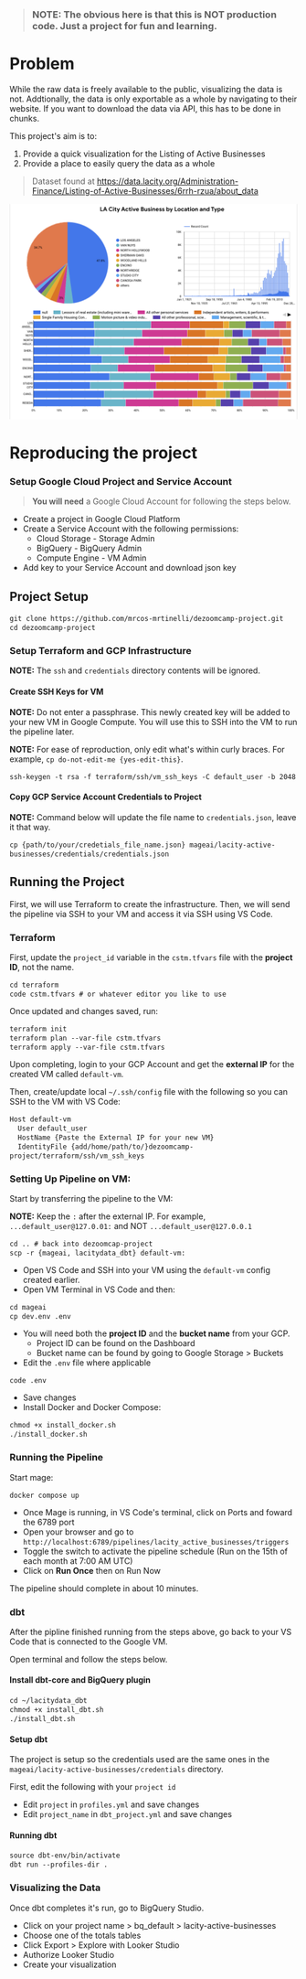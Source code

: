 >### **NOTE:** The obvious here is that this is NOT production code. Just a project for fun and learning.

# Problem

While the raw data is freely available to the public, visualizing the data is not. Addtionally, the data is only exportable as a whole by navigating to their website. If you want to download the data via API, this has to be done in chunks.

This project's aim is to:
1. Provide a quick visualization for the Listing of Active Businesses
2. Provide a place to easily query the data as a whole 

> Dataset found at https://data.lacity.org/Administration-Finance/Listing-of-Active-Businesses/6rrh-rzua/about_data

![Chart of LA City Active Businesses Listing Data](img/lacity-data-chart.png "Chart of LA City Active Businesses Listing Data")

# Reproducing the project
### Setup Google Cloud Project and Service Account
>**You will need** a Google Cloud Account for following the steps below.
- Create a project in Google Cloud Platform
- Create a Service Account with the following permissions:
  - Cloud Storage - Storage Admin
  - BigQuery - BigQuery Admin
  - Compute Engine - VM Admin
- Add key to your Service Account and download json key

## Project Setup

```
git clone https://github.com/mrcos-mrtinelli/dezoomcamp-project.git
cd dezoomcamp-project
```

### Setup Terraform and GCP Infrastructure
**NOTE:** The `ssh` and `credentials` directory contents will be ignored.

#### Create SSH Keys for VM
**NOTE:** Do not enter a passphrase. 
This newly created key will be added to your new VM in Google Compute. You will use this to SSH into the VM to run the pipeline later.

**NOTE:** For ease of reproduction, only edit what's within curly braces. For example, `cp do-not-edit-me {yes-edit-this}`.

```
ssh-keygen -t rsa -f terraform/ssh/vm_ssh_keys -C default_user -b 2048
``` 

#### Copy GCP Service Account Credentials to Project
**NOTE:** Command below will update the file name to `credentials.json`, leave it that way.

```
cp {path/to/your/credetials_file_name.json} mageai/lacity-active-businesses/credentials/credentials.json
```

## Running the Project 
First, we will use Terraform to create the infrastructure. Then, we will send the pipeline via SSH to your VM and access it via SSH using VS Code.

### Terraform
First, update the `project_id` variable in the `cstm.tfvars` file with the **project ID**, not the name.

```
cd terraform
code cstm.tfvars # or whatever editor you like to use
```

Once updated and changes saved, run:

```
terraform init
terraform plan --var-file cstm.tfvars
terraform apply --var-file cstm.tfvars
```

Upon completing, login to your GCP Account and get the **external IP** for the created VM called `default-vm`.

Then, create/update local `~/.ssh/config` file with the following so you can SSH to the VM with VS Code:

```
Host default-vm
  User default_user
  HostName {Paste the External IP for your new VM}
  IdentityFile {add/home/path/to/}dezoomcamp-project/terraform/ssh/vm_ssh_keys
```

### Setting Up Pipeline on VM:

Start by transferring the pipeline to the VM:

**NOTE:** Keep the `:` after the external IP. For example, `...default_user@127.0.01:` and NOT `...default_user@127.0.0.1`

```
cd .. # back into dezoomcap-project 
scp -r {mageai, lacitydata_dbt} default-vm:
```

* Open VS Code and SSH into your VM using the `default-vm` config created earlier.
* Open VM Terminal in VS Code and then:
```
cd mageai
cp dev.env .env
```
* You will need both the **project ID** and the **bucket name** from your GCP.
    * Project ID can be found on the Dashboard
    * Bucket name can be found by going to Google Storage > Buckets
* Edit the `.env` file where applicable
```
code .env
```
* Save changes
* Install Docker and Docker Compose:

```
chmod +x install_docker.sh
./install_docker.sh
```

### Running the Pipeline
Start mage:
```
docker compose up
```

* Once Mage is running, in VS Code's terminal, click on Ports and foward the 6789 port 
* Open your browser and go to `http://localhost:6789/pipelines/lacity_active_businesses/triggers`
* Toggle the switch to activate the pipeline schedule (Run on the 15th of each month at 7:00 AM UTC)
* Click on **Run Once** then on Run Now

The pipeline should complete in about 10 minutes.

### dbt
After the pipline finished running from the steps above, go back to your VS Code that is connected to the Google VM.

Open terminal and follow the steps below.

#### Install dbt-core and BigQuery plugin

```
cd ~/lacitydata_dbt
chmod +x install_dbt.sh
./install_dbt.sh
```

#### Setup dbt
The project is setup so the credentials used are the same ones in the `mageai/lacity-active-businesses/credentials` directory.

First, edit the following with your `project id`
* Edit `project` in `profiles.yml` and save changes
* Edit `project_name` in `dbt_project.yml` and save changes

#### Running dbt
```
source dbt-env/bin/activate
dbt run --profiles-dir .
```

### Visualizing the Data
Once dbt completes it's run, go to BigQuery Studio.
* Click on your project name > bq_default > lacity-active-businesses
* Choose one of the totals tables
* Click Export > Explore with Looker Studio
* Authorize Looker Studio
* Create your visualization 

